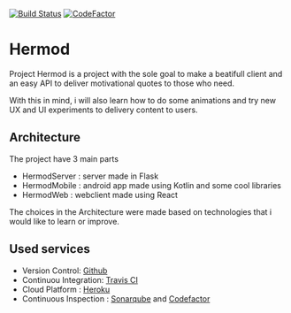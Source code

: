 [![Build Status](https://travis-ci.com/walterjgsp/hermod.svg?branch=master)](https://travis-ci.com/walterjgsp/hermod)
[![CodeFactor](https://www.codefactor.io/repository/github/walterjgsp/hermod/badge)](https://www.codefactor.io/repository/github/walterjgsp/hermod)

# Hermod

Project Hermod is a project with the sole goal to make a beatifull client and an easy
API to deliver motivational quotes to those who need.

With this in mind, i will also learn how to do some animations and try new UX and UI
experiments to delivery content to users.

## Architecture

The project have 3 main parts

- HermodServer : server made in Flask
- HermodMobile : android app made using Kotlin and some cool libraries
- HermodWeb : webclient made using React

The choices in the Architecture were made based on technologies that i would like
to learn or improve.

## Used services

- Version Control: [Github](https://github.com/walterjgsp/hermod)
- Continuou Integration: [Travis CI](https://travis-ci.com/)
- Cloud Platform : [Heroku](https://www.heroku.com/home)
- Continuous Inspection : [Sonarqube](https://www.sonarqube.org/) and [Codefactor](https://www.codefactor.io/)

